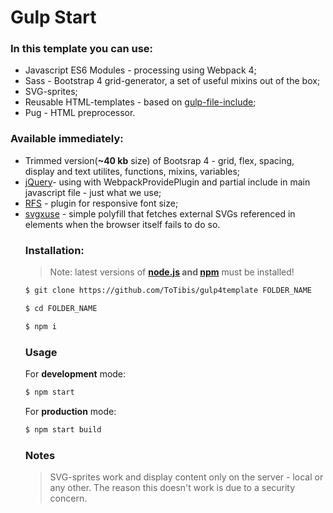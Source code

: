 # Gulp Start
### In this template you can use:
- Javascript ES6 Modules - processing using Webpack 4;
- Sass - Bootstrap 4 grid-generator, a set of useful mixins out of the box;
- SVG-sprites;
- Reusable HTML-templates - based on [gulp-file-include](https://www.npmjs.com/package/gulp-file-include);
- Pug - HTML preprocessor.
### Available immediately:
- Trimmed version(**~40 kb** size) of Bootsrap 4 - grid, flex, spacing, display and text utilites, functions, mixins, variables;
- [jQuery](https://github.com/jquery/jquery)- using with WebpackProvidePlugin and partial include in main javascript file - just what we use;
- [RFS](https://github.com/twbs/rfs) - plugin for responsive font size;
- [svgxuse](https://github.com/Keyamoon/svgxuse) - simple polyfill that fetches external SVGs referenced in <use> elements when the browser itself fails to do so.
	### Installation:
	> Note: latest versions of **[node.js](https://nodejs.org/en/) and [npm](https://www.npmjs.com/)** must be installed!
	```sh
	$ git clone https://github.com/ToTibis/gulp4template FOLDER_NAME
	```
    ```sh
    $ cd FOLDER_NAME
    ```
	```sh
	$ npm i
	```
	### Usage
	For **development** mode:
	```sh
	$ npm start
	```
	For **production** mode:
	```sh
	$ npm start build
	```
	### Notes
	>SVG-sprites work and display content only on the server - local or any other. The reason this doesn't work is due to a security concern.